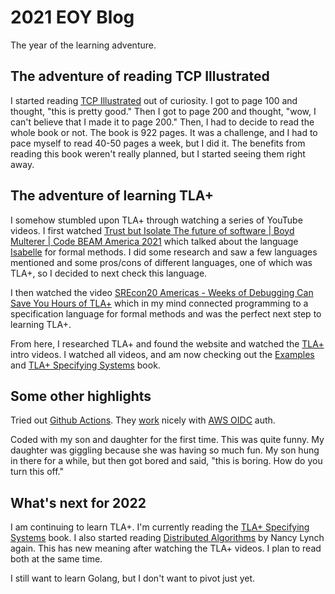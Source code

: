 # 2021 EOY Blog

The year of the learning adventure.

## The adventure of reading TCP Illustrated

I started reading [TCP Illustrated](https://en.wikipedia.org/wiki/TCP/IP_Illustrated) out of curiosity. I got to page 100 and thought, "this is pretty good." Then I got to page 200 and thought, "wow, I can't believe that I made it to page 200." Then, I had to decide to read the whole book or not. The book is 922 pages. It was a challenge, and I had to pace myself to read 40-50 pages a week, but I did it. The benefits from reading this book weren't really planned, but I started seeing them right away.

## The adventure of learning TLA+

I somehow stumbled upon TLA+ through watching a series of YouTube videos. I first watched [Trust but Isolate The future of software | Boyd Multerer | Code BEAM America 2021]( https://youtu.be/KDZPBzA3yFw) which talked about the language [Isabelle](https://isabelle.in.tum.de/overview.html) for formal methods. I did some research and saw a few languages mentioned and some pros/cons of different languages, one of which was TLA+, so I decided to next check this language.

I then watched the video [SREcon20 Americas - Weeks of Debugging Can Save You Hours of TLA+](https://youtu.be/wjsI0lTSjIo) which in my mind connected programming to a specification language for formal methods and was the perfect next step to learning TLA+.

From here, I researched TLA+ and found the website and watched the [TLA+](https://lamport.azurewebsites.net/video/intro.html) intro videos. I watched all videos, and am now checking out the [Examples](https://github.com/tlaplus/Examples) and [TLA+ Specifying Systems](http://lamport.azurewebsites.net/tla/book.html?back-link=learning.html#book) book.

## Some other highlights

Tried out [Github Actions](https://github.com/features/actions). They [work](https://docs.github.com/en/actions/deployment/security-hardening-your-deployments/configuring-openid-connect-in-amazon-web-services) nicely with [AWS OIDC](https://docs.aws.amazon.com/IAM/latest/UserGuide/id_roles_providers_create_oidc.html) auth.

Coded with my son and daughter for the first time. This was quite funny. My daughter was giggling because she was having so much fun. My son hung in there for a while, but then got bored and said, "this is boring. How do you turn this off."

## What's next for 2022

I am continuing to learn TLA+. I'm currently reading the [TLA+ Specifying Systems](http://lamport.azurewebsites.net/tla/book.html?back-link=learning.html#book) book. I also started reading [Distributed Algorithms](https://dl.acm.org/doi/book/10.5555/2821576) by Nancy Lynch again. This has new meaning after watching the TLA+ videos. I plan to read both at the same time.

I still want to learn Golang, but I don't want to pivot just yet.